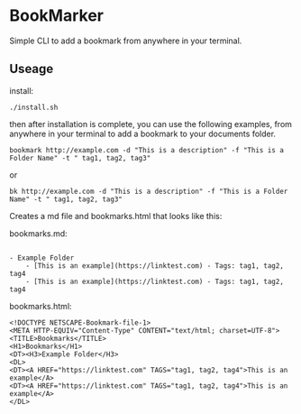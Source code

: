 # BookMarker

Simple CLI to add a bookmark from anywhere in your terminal. 

## Useage
install: 
```
./install.sh
```
then after installation is complete, you can use the following examples, from anywhere in your terminal to add a bookmark to your documents folder. 

```
bookmark http://example.com -d "This is a description" -f "This is a Folder Name" -t " tag1, tag2, tag3"
```
or
```
bk http://example.com -d "This is a description" -f "This is a Folder Name" -t " tag1, tag2, tag3"
```
Creates a md file and bookmarks.html that looks like this: 

bookmarks.md:
```

- Example Folder
	- [This is an example](https://linktest.com) - Tags: tag1, tag2, tag4
	- [This is an example](https://linktest.com) - Tags: tag1, tag2, tag4
```

bookmarks.html:

```
<!DOCTYPE NETSCAPE-Bookmark-file-1>
<META HTTP-EQUIV="Content-Type" CONTENT="text/html; charset=UTF-8">
<TITLE>Bookmarks</TITLE>
<H1>Bookmarks</H1>
<DT><H3>Example Folder</H3>
<DL>
<DT><A HREF="https://linktest.com" TAGS="tag1, tag2, tag4">This is an example</A>
<DT><A HREF="https://linktest.com" TAGS="tag1, tag2, tag4">This is an example</A>
</DL>

```